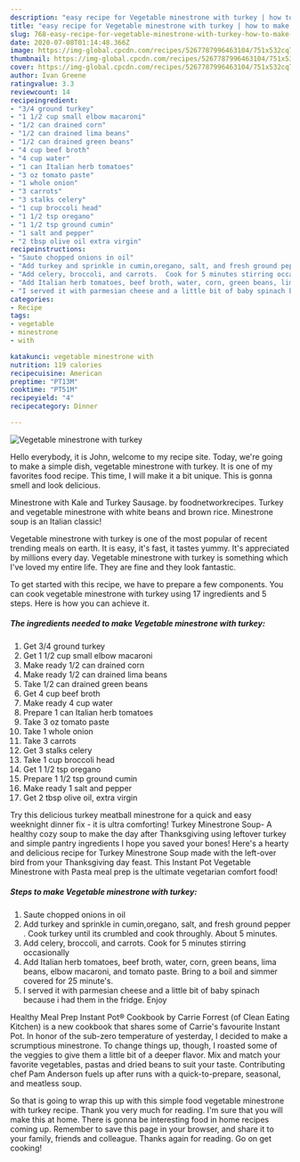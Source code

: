 ```yaml
---
description: "easy recipe for Vegetable minestrone with turkey | how to make easy Vegetable minestrone with turkey"
title: "easy recipe for Vegetable minestrone with turkey | how to make easy Vegetable minestrone with turkey"
slug: 768-easy-recipe-for-vegetable-minestrone-with-turkey-how-to-make-easy-vegetable-minestrone-with-turkey
date: 2020-07-08T01:14:48.366Z
image: https://img-global.cpcdn.com/recipes/5267787996463104/751x532cq70/vegetable-minestrone-with-turkey-recipe-main-photo.jpg
thumbnail: https://img-global.cpcdn.com/recipes/5267787996463104/751x532cq70/vegetable-minestrone-with-turkey-recipe-main-photo.jpg
cover: https://img-global.cpcdn.com/recipes/5267787996463104/751x532cq70/vegetable-minestrone-with-turkey-recipe-main-photo.jpg
author: Ivan Greene
ratingvalue: 3.3
reviewcount: 14
recipeingredient:
- "3/4 ground turkey"
- "1 1/2 cup small elbow macaroni"
- "1/2 can drained corn"
- "1/2 can drained lima beans"
- "1/2 can drained green beans"
- "4 cup beef broth"
- "4 cup water"
- "1 can Italian herb tomatoes"
- "3 oz tomato paste"
- "1 whole onion"
- "3 carrots"
- "3 stalks celery"
- "1 cup broccoli head"
- "1 1/2 tsp oregano"
- "1 1/2 tsp ground cumin"
- "1 salt and pepper"
- "2 tbsp olive oil extra virgin"
recipeinstructions:
- "Saute chopped onions in oil"
- "Add turkey and sprinkle in cumin,oregano, salt, and fresh ground pepper . Cook turkey until its crumbled and cook throughly. About 5 minutes."
- "Add celery, broccoli, and carrots.  Cook for 5 minutes stirring occasionally"
- "Add Italian herb tomatoes, beef broth, water, corn, green beans, lima beans, elbow macaroni, and tomato paste. Bring to a boil and simmer covered for 25 minute&#39;s."
- "I served it with parmesian cheese and a little bit of baby spinach because i had them in the fridge. Enjoy"
categories:
- Recipe
tags:
- vegetable
- minestrone
- with

katakunci: vegetable minestrone with 
nutrition: 119 calories
recipecuisine: American
preptime: "PT13M"
cooktime: "PT51M"
recipeyield: "4"
recipecategory: Dinner

---
```



![Vegetable minestrone with turkey](https://img-global.cpcdn.com/recipes/5267787996463104/751x532cq70/vegetable-minestrone-with-turkey-recipe-main-photo.jpg)

Hello everybody, it is John, welcome to my recipe site. Today, we're going to make a simple dish, vegetable minestrone with turkey. It is one of my favorites food recipe. This time, I will make it a bit unique. This is gonna smell and look delicious.

Minestrone with Kale and Turkey Sausage. by foodnetworkrecipes. Turkey and vegetable minestrone with white beans and brown rice. Minestrone soup is an Italian classic!

Vegetable minestrone with turkey is one of the most popular of recent trending meals on earth. It is easy, it's fast, it tastes yummy. It's appreciated by millions every day. Vegetable minestrone with turkey is something which I've loved my entire life. They are fine and they look fantastic.


To get started with this recipe, we have to prepare a few components. You can cook vegetable minestrone with turkey using 17 ingredients and 5 steps. Here is how you can achieve it.

<!--inarticleads1-->

##### The ingredients needed to make Vegetable minestrone with turkey:

1. Get 3/4 ground turkey
1. Get 1 1/2 cup small elbow macaroni
1. Make ready 1/2 can drained corn
1. Make ready 1/2 can drained lima beans
1. Take 1/2 can drained green beans
1. Get 4 cup beef broth
1. Make ready 4 cup water
1. Prepare 1 can Italian herb tomatoes
1. Take 3 oz tomato paste
1. Take 1 whole onion
1. Take 3 carrots
1. Get 3 stalks celery
1. Take 1 cup broccoli head
1. Get 1 1/2 tsp oregano
1. Prepare 1 1/2 tsp ground cumin
1. Make ready 1 salt and pepper
1. Get 2 tbsp olive oil, extra virgin


Try this delicious turkey meatball minestrone for a quick and easy weeknight dinner fix - it is ultra comforting! Turkey Minestrone Soup- A healthy cozy soup to make the day after Thanksgiving using leftover turkey and simple pantry ingredients I hope you saved your bones! Here&#39;s a hearty and delicious recipe for Turkey Minestrone Soup made with the left-over bird from your Thanksgiving day feast. This Instant Pot Vegetable Minestrone with Pasta meal prep is the ultimate vegetarian comfort food! 

<!--inarticleads2-->

##### Steps to make Vegetable minestrone with turkey:

1. Saute chopped onions in oil
1. Add turkey and sprinkle in cumin,oregano, salt, and fresh ground pepper . Cook turkey until its crumbled and cook throughly. About 5 minutes.
1. Add celery, broccoli, and carrots.  Cook for 5 minutes stirring occasionally
1. Add Italian herb tomatoes, beef broth, water, corn, green beans, lima beans, elbow macaroni, and tomato paste. Bring to a boil and simmer covered for 25 minute&#39;s.
1. I served it with parmesian cheese and a little bit of baby spinach because i had them in the fridge. Enjoy


Healthy Meal Prep Instant Pot® Cookbook by Carrie Forrest (of Clean Eating Kitchen) is a new cookbook that shares some of Carrie&#39;s favourite Instant Pot. In honor of the sub-zero temperature of yesterday, I decided to make a scrumptious minestrone. To change things up, though, I roasted some of the veggies to give them a little bit of a deeper flavor. Mix and match your favorite vegetables, pastas and dried beans to suit your taste. Contributing chef Pam Anderson fuels up after runs with a quick-to-prepare, seasonal, and meatless soup. 

So that is going to wrap this up with this simple food vegetable minestrone with turkey recipe. Thank you very much for reading. I'm sure that you will make this at home. There is gonna be interesting food in home recipes coming up. Remember to save this page in your browser, and share it to your family, friends and colleague. Thanks again for reading. Go on get cooking!
